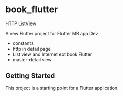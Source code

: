 # book_flutter

HTTP ListView

A new Flutter project for Flutter MB app Dev
- constants
- http in detail page
- List view and Internet ext book Flutter
- master-detail view

## Getting Started

This project is a starting point for a Flutter application.

